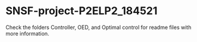 # SNSF-project-P2ELP2_184521

Check the folders Controller, OED, and Optimal control for readme files with more information.
